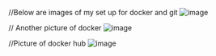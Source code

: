 //Below are images of my set up for docker and git
![image](https://github.com/user-attachments/assets/c050f5ed-e4b0-477b-9ec0-15cbbb0d9470)

// Another picture of docker
![image](https://github.com/user-attachments/assets/1a9f8e42-480b-4a3e-85de-26f21c345cf5)

//Picture of docker hub
![image](https://github.com/user-attachments/assets/f67f3f77-2abc-49b8-b10d-73c3f1c6e46c)
